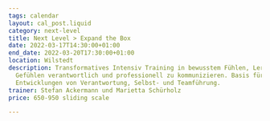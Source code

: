 ```yaml
---
tags: calendar
layout: cal_post.liquid
category: next-level
title: Next Level > Expand the Box
date: 2022-03-17T14:30:00+01:00
end_date: 2022-03-20T17:30:00+01:00
location: Wilstedt
description: Transformatives Intensiv Training in bewusstem Fühlen, Lernraum um mit
  Gefühlen verantwortlich und professionell zu kommunizieren. Basis für alle weiteren
  Entwicklungen von Verantwortung, Selbst- und Teamführung.
trainer: Stefan Ackermann und Marietta Schürholz
price: 650-950 sliding scale

---
```

